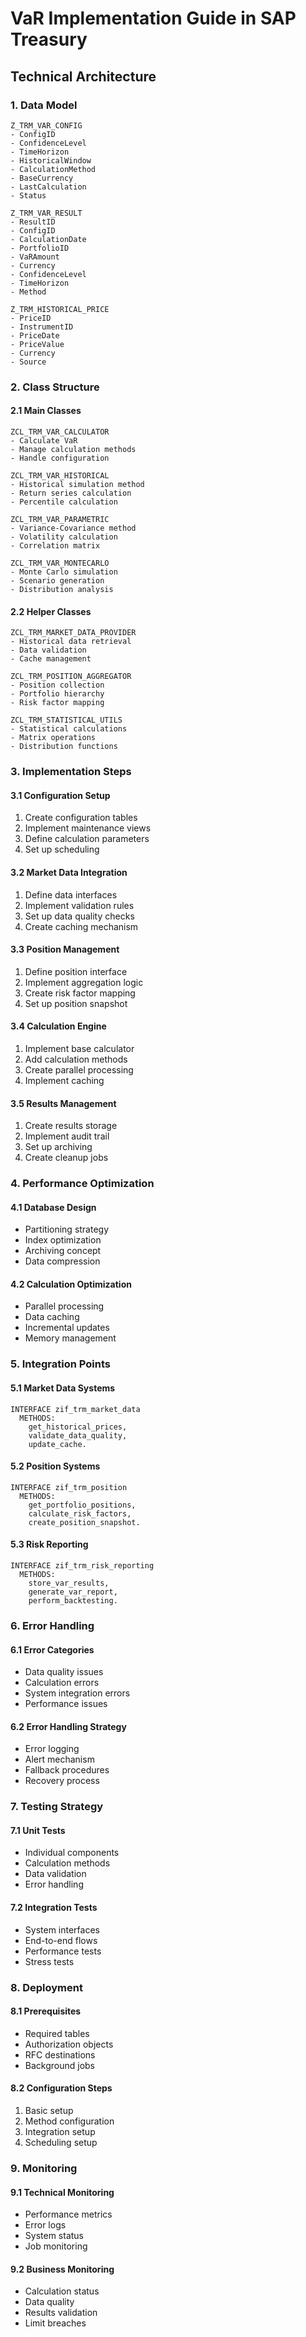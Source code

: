 # VaR Implementation Guide in SAP Treasury

## Technical Architecture

### 1. Data Model
```
Z_TRM_VAR_CONFIG
- ConfigID
- ConfidenceLevel
- TimeHorizon
- HistoricalWindow
- CalculationMethod
- BaseCurrency
- LastCalculation
- Status

Z_TRM_VAR_RESULT
- ResultID
- ConfigID
- CalculationDate
- PortfolioID
- VaRAmount
- Currency
- ConfidenceLevel
- TimeHorizon
- Method

Z_TRM_HISTORICAL_PRICE
- PriceID
- InstrumentID
- PriceDate
- PriceValue
- Currency
- Source
```

### 2. Class Structure

#### 2.1 Main Classes
```abap
ZCL_TRM_VAR_CALCULATOR
- Calculate VaR
- Manage calculation methods
- Handle configuration

ZCL_TRM_VAR_HISTORICAL
- Historical simulation method
- Return series calculation
- Percentile calculation

ZCL_TRM_VAR_PARAMETRIC
- Variance-Covariance method
- Volatility calculation
- Correlation matrix

ZCL_TRM_VAR_MONTECARLO
- Monte Carlo simulation
- Scenario generation
- Distribution analysis
```

#### 2.2 Helper Classes
```abap
ZCL_TRM_MARKET_DATA_PROVIDER
- Historical data retrieval
- Data validation
- Cache management

ZCL_TRM_POSITION_AGGREGATOR
- Position collection
- Portfolio hierarchy
- Risk factor mapping

ZCL_TRM_STATISTICAL_UTILS
- Statistical calculations
- Matrix operations
- Distribution functions
```

### 3. Implementation Steps

#### 3.1 Configuration Setup
1. Create configuration tables
2. Implement maintenance views
3. Define calculation parameters
4. Set up scheduling

#### 3.2 Market Data Integration
1. Define data interfaces
2. Implement validation rules
3. Set up data quality checks
4. Create caching mechanism

#### 3.3 Position Management
1. Define position interface
2. Implement aggregation logic
3. Create risk factor mapping
4. Set up position snapshot

#### 3.4 Calculation Engine
1. Implement base calculator
2. Add calculation methods
3. Create parallel processing
4. Implement caching

#### 3.5 Results Management
1. Create results storage
2. Implement audit trail
3. Set up archiving
4. Create cleanup jobs

### 4. Performance Optimization

#### 4.1 Database Design
- Partitioning strategy
- Index optimization
- Archiving concept
- Data compression

#### 4.2 Calculation Optimization
- Parallel processing
- Data caching
- Incremental updates
- Memory management

### 5. Integration Points

#### 5.1 Market Data Systems
```abap
INTERFACE zif_trm_market_data
  METHODS:
    get_historical_prices,
    validate_data_quality,
    update_cache.
```

#### 5.2 Position Systems
```abap
INTERFACE zif_trm_position
  METHODS:
    get_portfolio_positions,
    calculate_risk_factors,
    create_position_snapshot.
```

#### 5.3 Risk Reporting
```abap
INTERFACE zif_trm_risk_reporting
  METHODS:
    store_var_results,
    generate_var_report,
    perform_backtesting.
```

### 6. Error Handling

#### 6.1 Error Categories
- Data quality issues
- Calculation errors
- System integration errors
- Performance issues

#### 6.2 Error Handling Strategy
- Error logging
- Alert mechanism
- Fallback procedures
- Recovery process

### 7. Testing Strategy

#### 7.1 Unit Tests
- Individual components
- Calculation methods
- Data validation
- Error handling

#### 7.2 Integration Tests
- System interfaces
- End-to-end flows
- Performance tests
- Stress tests

### 8. Deployment

#### 8.1 Prerequisites
- Required tables
- Authorization objects
- RFC destinations
- Background jobs

#### 8.2 Configuration Steps
1. Basic setup
2. Method configuration
3. Integration setup
4. Scheduling setup

### 9. Monitoring

#### 9.1 Technical Monitoring
- Performance metrics
- Error logs
- System status
- Job monitoring

#### 9.2 Business Monitoring
- Calculation status
- Data quality
- Results validation
- Limit breaches